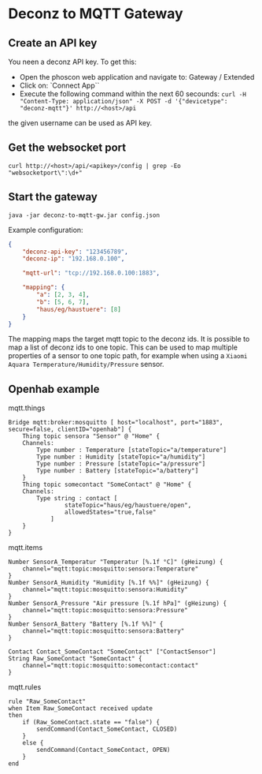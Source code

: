 # Deconz to MQTT Gateway

## Create an API key

You neen a deconz API key. To get this:

- Open the phoscon web application and navigate to: Gateway / Extended
- Click on: `Connect App``
- Execute the following command within the next 60 secounds: `curl -H "Content-Type: application/json" -X POST -d '{"devicetype": "deconz-mqtt"}' http://<host>/api`

the given username can be used as API key.

## Get the websocket port

`curl http://<host>/api/<apikey>/config | grep -Eo "websocketport\":\d+"`

## Start the gateway

`java -jar deconz-to-mqtt-gw.jar config.json`

Example configuration:

```json
{
    "deconz-api-key": "123456789",
    "deconz-ip": "192.168.0.100",

	"mqtt-url": "tcp://192.168.0.100:1883",

    "mapping": {
        "a": [2, 3, 4],
        "b": [5, 6, 7],
        "haus/eg/haustuere": [8]
    }
}
```

The mapping maps the target mqtt topic to the deconz ids.
It is possible to map a list of deconz ids to one topic.
This can be used to map multiple properties of a sensor to one 
topic path, for example when using a `Xiaomi Aquara Termperature/Humidity/Pressure` sensor.

## Openhab example 

mqtt.things
```
Bridge mqtt:broker:mosquitto [ host="localhost", port="1883", secure=false, clientID="openhab"] {
	Thing topic sensora "Sensor" @ "Home" {
    Channels:
    	Type number : Temperature [stateTopic="a/temperature"]
    	Type number : Humidity [stateTopic="a/humidity"]
		Type number : Pressure [stateTopic="a/pressure"]
		Type number : Battery [stateTopic="a/battery"]
	}
	Thing topic somecontact "SomeContact" @ "Home" {
    Channels:
    	Type string : contact [
				stateTopic="haus/eg/haustuere/open", 
				allowedStates="true,false"
			]
	}
}
```

mqtt.items
```
Number SensorA_Temperatur "Temperatur [%.1f °C]" (gHeizung) {
	channel="mqtt:topic:mosquitto:sensora:Temperature"
}
Number SensorA_Humidity "Humidity [%.1f %%]" (gHeizung) {
	channel="mqtt:topic:mosquitto:sensora:Humidity"
}
Number SensorA_Pressure "Air pressure [%.1f hPa]" (gHeizung) {
	channel="mqtt:topic:mosquitto:sensora:Pressure"
}
Number SensorA_Battery "Battery [%.1f %%]" {
	channel="mqtt:topic:mosquitto:sensora:Battery"
}

Contact Contact_SomeContact "SomeContact" ["ContactSensor"]
String Raw_SomeContact "SomeContact" {
	channel="mqtt:topic:mosquitto:somecontact:contact"
}
```

mqtt.rules
```
rule "Raw_SomeContact" 
when Item Raw_SomeContact received update
then 
    if (Raw_SomeContact.state == "false") {
        sendCommand(Contact_SomeContact, CLOSED)
    }
    else {
        sendCommand(Contact_SomeContact, OPEN)
    }
end
```